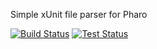 Simple xUnit file parser for Pharo

[![Build Status](https://travis-ci.org/bob-bench/xunit-parser.svg?branch=master)](https://travis-ci.org/bob-bench/xunit-parser) [![Test Status](https://api.bob-bench.org/v1/badge/8?branch=master)](https://www.bob-bench.org/r/bob-bench/xunit-parser)

